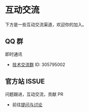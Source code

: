 # 互动交流
下方是一些互动交流渠道，欢迎你的加入。

## QQ 群
即时通讯

- [技术交流群](https://qm.qq.com/cgi-bin/qm/qr?k=JdZJTPzOEsDo3gCR1ENENRXqWPmM-67l&jump_from=webapi&authKey=5EZ6xwqKptmf3U3QMT/IkclubXceZt2JWqkiQbfwXiELv2d4roHTMX32MmBWoi4q) ID: 305795002

## 官方站 ISSUE
问题跟进，互动交流，贡献 PR

- 前往[提问与讨论](https://github.com/mouyong/vitepress-doc-website/issues)
